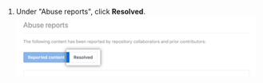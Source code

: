 1. Under "Abuse reports", click **Resolved**. !["Resolved" tab under "Abuse reports"](/assets/images/help/repository/reported-content-resolved-tab.png)
